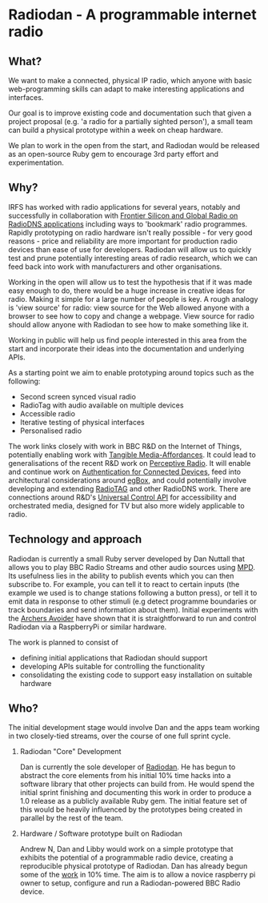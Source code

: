 Radiodan - A programmable internet radio
======================================================

What?
-----

We want to make a connected, physical IP radio, which anyone with basic web-programming skills can adapt to make interesting applications and interfaces.

Our goal is to improve existing code and documentation such that given a project proposal (e.g. 'a radio for a partially sighted person'), a small team can build a physical prototype within a week on cheap hardware. 

We plan to work in the open from the start, and Radiodan would be released as an open-source Ruby gem to encourage 3rd party effort and experimentation.


Why?
----

IRFS has worked with radio applications for several years, notably and successfully in collaboration with [Frontier Silicon and Global Radio on RadioDNS applications](http://www.bbc.co.uk/blogs/researchanddevelopment/2011/11/radiotag-wins-innovation-award.shtml) including ways to 'bookmark' radio programmes. Rapidly prototyping on radio hardware isn't really possible - for very good reasons - price and reliability are more important for production radio devices than ease of use for developers. Radiodan will allow us to quickly test and prune potentially interesting areas of radio research, which we can feed back into work with manufacturers and other organisations. 

Working in the open will allow us to test the hypothesis that if it was made easy enough to do, there would be a huge increase in creative ideas for radio. Making it simple for a large number of people is key. A rough analogy is 'view source' for radio: view source for the Web allowed anyone with a browser to see how to copy and change a webpage. View source for radio should allow anyone with Radiodan to see how to make something like it. 

Working in public will help us find people interested in this area from the start and incorporate their ideas into the documentation and underlying APIs.

As a starting point we aim to enable prototyping around topics such as the following:

* Second screen synced visual radio
* RadioTag with audio available on multiple devices
* Accessible radio
* Iterative testing of physical interfaces
* Personalised radio

The work links closely with work in BBC R&D on the Internet of Things, potentially enabling work with [Tangible Media-Affordances](http://www.bbc.co.uk/rd/events/tangible-media-affordances). It could lead to generalisations of the recent R&D work on [Perceptive Radio](http://wearemudlark.com/blog/the-perceptive-radio-a-project-for-bbc-rd/). It will enable and continue work on [Authentication for Connected Devices](http://www.bbc.co.uk/rd/blog/2013/03/authentication-for-connected-tvs), feed into architectural considerations around [egBox](http://www.bbc.co.uk/blogs/researchanddevelopment/2012/08/irfs-weeknotes-120.shtml), and could potentially involve developing and extending [RadioTAG](http://www.bbc.co.uk/blogs/researchanddevelopment/2011/09/radiotag.shtml) and other RadioDNS work. There are connections around R&D's [Universal Control API](http://www.bbc.co.uk/blogs/researchanddevelopment/2011/02/universal-control.shtml) for accessibility and orchestrated media, designed for TV but also more widely applicable to radio.


Technology and approach
-----------------------

Radiodan is currently a small Ruby server developed by Dan Nuttall that allows you to play BBC Radio Streams and other audio sources using [MPD](http://en.wikipedia.org/wiki/Music_Player_Daemon). Its usefulness lies in the ability to publish events which you can then subscribe to. For example, you can tell it to react to certain inputs (the example we used is to change stations following a button press), or tell it to emit data in response to other stimuli (e.g detect programme boundaries or track boundaries and send information about them). Initial experiments with the [Archers Avoider](http://planb.nicecupoftea.org/2013/04/16/archers-avoider/) have shown that it is straightforward to run and control Radiodan via a RaspberryPi or similar hardware. 

The work is planned to consist of

* defining initial applications that Radiodan should support
* developing APIs suitable for controlling the functionality
* consolidating the existing code to support easy installation on suitable hardware


Who?
----

The initial development stage would involve Dan and the apps team working in two closely-tied streams, over the course of one full sprint cycle.

1. Radiodan "Core" Development

    Dan is currently the sole developer of [Radiodan](http://github.com/pixelblend/radiodan). He has begun to abstract the core elements from his initial 10% time hacks into a software library that other projects can build from. He would spend the initial sprint finishing and documenting this work in order to produce a 1.0 release as a publicly available Ruby gem. The initial feature set of this would be heavily influenced by the prototypes being created in parallel by the rest of the team. 

2. Hardware / Software prototype built on Radiodan

    Andrew N, Dan and Libby would work on a simple prototype that exhibits the potential of a programmable radio device, creating a reproducible physical prototype of Radiodan. Dan has already begun some of the [work](https://github.com/pixelblend/radiodan_example) in 10% time. The aim is to allow a novice raspberry pi owner to setup, configure and run a Radiodan-powered BBC Radio device.

